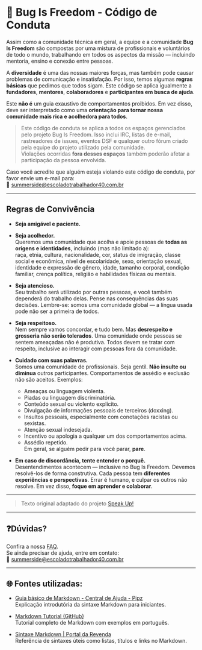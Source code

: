 # 🐞 Bug Is Freedom - Código de Conduta

Assim como a comunidade técnica em geral, a equipe e a comunidade **Bug Is Freedom** são compostas por uma mistura de profissionais e voluntários de todo o mundo, trabalhando em todos os aspectos da missão — incluindo mentoria, ensino e conexão entre pessoas.

A **diversidade** é uma das nossas maiores forças, mas também pode causar problemas de comunicação e insatisfação. Por isso, temos algumas **regras básicas** que pedimos que todos sigam. Este código se aplica igualmente a **fundadores**, **mentores**, **colaboradores** e **participantes em busca de ajuda**.

Este **não é** um guia exaustivo de comportamentos proibidos. Em vez disso, deve ser interpretado como uma **orientação para tornar nossa comunidade mais rica e acolhedora para todos**.

> Este código de conduta se aplica a todos os espaços gerenciados pelo projeto Bug Is Freedom. Isso inclui IRC, listas de e-mail, rastreadores de issues, eventos DSF e qualquer outro fórum criado pela equipe do projeto utilizado pela comunidade.  
> Violações ocorridas **fora desses espaços** também poderão afetar a participação da pessoa envolvida.

Caso você acredite que alguém esteja violando este código de conduta, por favor envie um e-mail para:  
📧 [summerside@escoladotrabalhador40.com.br](mailto:summerside@escoladotrabalhador40.com.br)

---

## Regras de Convivência

- **Seja amigável e paciente.**

- **Seja acolhedor.**  
  Queremos uma comunidade que acolha e apoie pessoas de **todas as origens e identidades**, incluindo (mas não limitado a):  
  raça, etnia, cultura, nacionalidade, cor, status de imigração, classe social e econômica, nível de escolaridade, sexo, orientação sexual, identidade e expressão de gênero, idade, tamanho corporal, condição familiar, crença política, religião e habilidades físicas ou mentais.

- **Seja atencioso.**  
  Seu trabalho será utilizado por outras pessoas, e você também dependerá do trabalho delas. Pense nas consequências das suas decisões. Lembre-se: somos uma comunidade global — a língua usada pode não ser a primeira de todos.

- **Seja respeitoso.**  
  Nem sempre vamos concordar, e tudo bem. Mas **desrespeito e grosseria não serão tolerados**. Uma comunidade onde pessoas se sentem ameaçadas não é produtiva. Todos devem se tratar com respeito, inclusive ao interagir com pessoas fora da comunidade.

- **Cuidado com suas palavras.**  
  Somos uma comunidade de profissionais. Seja gentil. **Não insulte ou diminua** outros participantes. Comportamentos de assédio e exclusão não são aceitos. Exemplos:

  - Ameaças ou linguagem violenta.
  - Piadas ou linguagem discriminatória.
  - Conteúdo sexual ou violento explícito.
  - Divulgação de informações pessoais de terceiros (doxxing).
  - Insultos pessoais, especialmente com conotações racistas ou sexistas.
  - Atenção sexual indesejada.
  - Incentivo ou apologia a qualquer um dos comportamentos acima.
  - Assédio repetido.  
    Em geral, se alguém pedir para você parar, **pare**.

- **Em caso de discordância, tente entender o porquê.**  
  Desentendimentos acontecem — inclusive no Bug Is Freedom. Devemos resolvê-los de forma construtiva. Cada pessoa tem **diferentes experiências e perspectivas**. Errar é humano, e culpar os outros não resolve. Em vez disso, **foque em aprender e colaborar**.

---

> Texto original adaptado do projeto [Speak Up!](http://web.archive.org/web/20141109123859/http://speakup.io/coc.html)

---

## ❓Dúvidas?

Confira a nossa [FAQ](https://social.x10.mx).  
Se ainda precisar de ajuda, entre em contato:  
📩 [summerside@escoladotrabalhador40.com.br](mailto:summerside@escoladotrabalhador40.com.br)

---

## 🌐 Fontes utilizadas:

- [Guia básico de Markdown - Central de Ajuda - Pipz](https://docs.pipz.com/central-de-ajuda/learning-center/guia-basico-de-markdown)  
Explicação introdutória da sintaxe Markdown para iniciantes.

- [Markdown Tutorial (GitHub)](https://github.com/luong-komorebi/Markdown-Tutorial/blob/master/README_pt-BR.md)  
Tutorial completo de Markdown com exemplos em português.

- [Sintaxe Markdown | Portal da Revenda](https://portal.revendadesoftware.com.br/manuais/base-de-conhecimento/sintaxe-markdown)  
Referência de sintaxes úteis como listas, títulos e links no Markdown.

